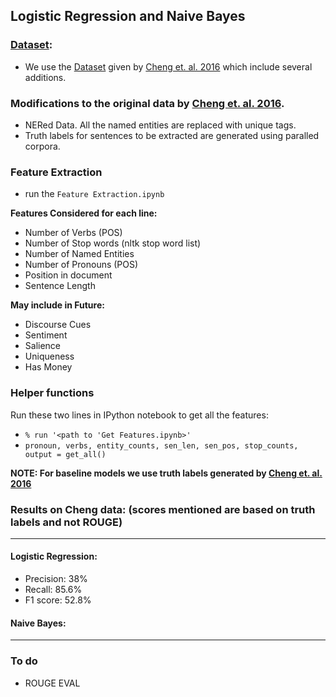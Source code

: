 ## Logistic Regression and Naive Bayes

### <a href='https://docs.google.com/uc?id=0B0Obe9L1qtsnSXZEd0JCenIyejg&export=download'>Dataset</a>:
* We use the <a href='https://docs.google.com/uc?id=0B0Obe9L1qtsnSXZEd0JCenIyejg&export=download'>Dataset</a> given by <a href='https://aclweb.org/anthology/P16-1046'>Cheng et. al. 2016</a> which include several additions.

### **Modifications to the original data by <a href='https://aclweb.org/anthology/P16-1046'>Cheng et. al. 2016</a>.**
* NERed Data. All the named entities are replaced with unique tags.
* Truth labels for sentences to be extracted are generated using paralled corpora.

### Feature Extraction
* run the `Feature Extraction.ipynb`

**Features Considered for each line:**
* Number of Verbs (POS)
* Number of Stop words (nltk stop word list)
* Number of Named Entities
* Number of Pronouns (POS)
* Position in document 
* Sentence Length

**May include in Future:**
* Discourse Cues
* Sentiment
* Salience
* Uniqueness
* Has Money

### Helper functions
Run these two lines in IPython notebook to get all the features:
* `% run '<path to 'Get Features.ipynb>'`
* `pronoun, verbs, entity_counts, sen_len, sen_pos, stop_counts, output = get_all()
`

**NOTE: For baseline models we use truth labels generated by <a href='https://aclweb.org/anthology/P16-1046'>Cheng et. al. 2016</a>**

### Results on Cheng data: (scores mentioned are based on truth labels and not ROUGE)
-----
#### Logistic Regression:
* Precision: 38%
* Recall: 85.6%
* F1 score: 52.8%
#### Naive Bayes:

-----

### To do
* ROUGE EVAL
